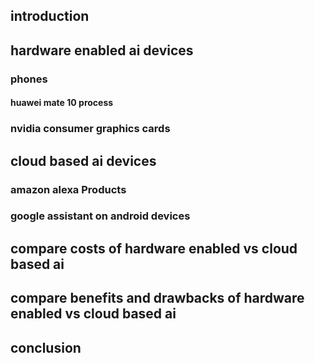 ## introduction

## hardware enabled ai devices

### phones
#### huawei mate 10 process

### nvidia consumer graphics cards

## cloud based ai devices

### amazon alexa Products

### google assistant on android devices

## compare costs of hardware enabled vs cloud based ai

## compare benefits and drawbacks of hardware enabled vs cloud based ai

## conclusion

